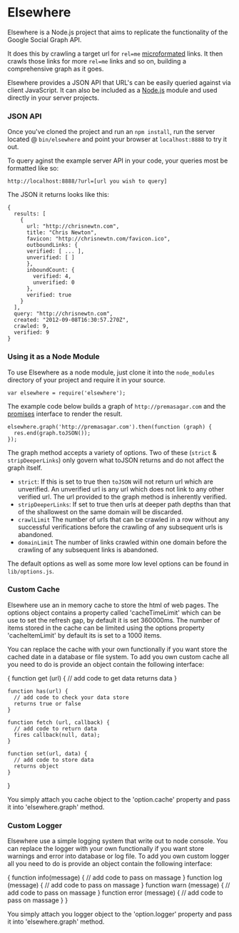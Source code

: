Elsewhere
================

Elsewhere is a Node.js project that aims to replicate the functionality of the Google Social Graph API.

It does this by crawling a target url for `rel=me` [microformated][microformats] links. It then crawls those links for more `rel=me` links and so on, building a comprehensive graph as it goes.

Elsewhere provides a JSON API that URL's can be easily queried against via client JavaScript. It can also be included as a [Node.js][node] module and used directly in your server projects.

### JSON API

Once you've cloned the project and run an `npm install`, run the server located @ `bin/elsewhere` and point your browser at `localhost:8888` to try it out.

To query aginst the example server API in your code, your queries most be formatted like so:

    http://localhost:8888/?url=[url you wish to query]

The JSON it returns looks like this:

    {
      results: [
        {
          url: "http://chrisnewtn.com",
          title: "Chris Newton",
          favicon: "http://chrisnewtn.com/favicon.ico",
          outboundLinks: {
          verified: [ ... ],
          unverified: [ ]
          },
          inboundCount: {
            verified: 4,
            unverified: 0
          },
          verified: true
        }
      ],
      query: "http://chrisnewtn.com",
      created: "2012-09-08T16:30:57.270Z",
      crawled: 9,
      verified: 9
    }

### Using it as a Node Module

To use Elsewhere as a node module, just clone it into the `node_modules` directory of your project and require it in your source.

    var elsewhere = require('elsewhere');

The example code below builds a graph of `http://premasagar.com` and the [promises][_deferred] interface to render the result.

    elsewhere.graph('http://premasagar.com').then(function (graph) {
      res.end(graph.toJSON());
    });
 
The graph method accepts a variety of options. Two of these (`strict` & `stripDeeperLinks`) only govern what toJSON returns and do not affect the graph itself.

* `strict`: If this is set to true then `toJSON` will not return url which are unverified. An unverified url is any url which does not link to any other verified url. The url provided to the graph method is inherently verified.
* `stripDeeperLinks`: If set to true then urls at deeper path depths than that of the shallowest on the same domain will be discarded.
* `crawlLimit` The number of urls that can be crawled in a row without any successful verifications before the crawling of any subsequent urls is abandoned.
* `domainLimit` The number of links crawled within one domain before the crawling of any subsequent links is abandoned.

The default options as well as some more low level options can be found in `lib/options.js`.

### Custom Cache

Elsewhere use an in memory cache to store the html of web pages. The options object contains a property called 'cacheTimeLimit' which can be use to set the refresh gap, by default it is set 360000ms. The number of items stored in the cache can be limited using the options property 'cacheItemLimit' by default its is set to a 1000 items.

You can replace the cache with your own functionally if you want store the cached date in a database or file system. To add you own custom cache all you need to do is provide an object contain the following interface:

  {
    function get (url) {
      // add code to get data
      returns data
    }

    function has(url) {
      // add code to check your data store
      returns true or false
    }

    function fetch (url, callback) {
      // add code to return data
      fires callback(null, data);
    }

    function set(url, data) {
      // add code to store data
      returns object
    }
  }

You simply attach you cache object to the 'option.cache' property and pass it into 'elsewhere.graph' method.


### Custom Logger

Elsewhere use a simple logging system that write out to node console. You can replace the logger with your own functionally if you want store warnings and error into database or log file. To add you own custom logger all you need to do is provide an object contain the following interface:


  {
    function info(message) { // add code to pass on massage }
    function log (message) { // add code to pass on massage }
    function warn  (message) { // add code to pass on massage }
    function error (message) { // add code to pass on massage }
  }


You simply attach you logger object to the 'option.logger' property and pass it into 'elsewhere.graph' method.



[node]: http://nodejs.org/
[microformats]: http://microformats.org/wiki/rel-me
[_deferred]: https://npmjs.org/package/underscore.deferred